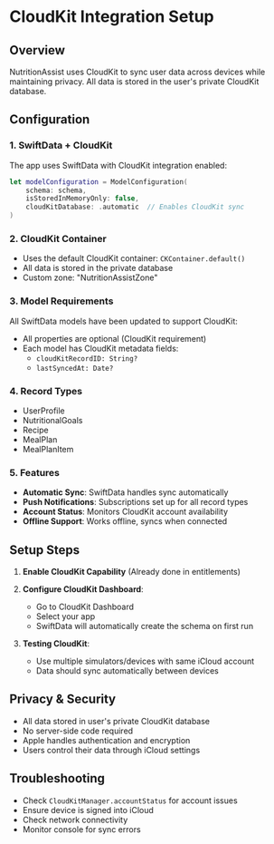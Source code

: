 # CloudKit Integration Setup

## Overview
NutritionAssist uses CloudKit to sync user data across devices while maintaining privacy. All data is stored in the user's private CloudKit database.

## Configuration

### 1. SwiftData + CloudKit
The app uses SwiftData with CloudKit integration enabled:
```swift
let modelConfiguration = ModelConfiguration(
    schema: schema,
    isStoredInMemoryOnly: false,
    cloudKitDatabase: .automatic  // Enables CloudKit sync
)
```

### 2. CloudKit Container
- Uses the default CloudKit container: `CKContainer.default()`
- All data is stored in the private database
- Custom zone: "NutritionAssistZone"

### 3. Model Requirements
All SwiftData models have been updated to support CloudKit:
- All properties are optional (CloudKit requirement)
- Each model has CloudKit metadata fields:
  - `cloudKitRecordID: String?`
  - `lastSyncedAt: Date?`

### 4. Record Types
- UserProfile
- NutritionalGoals
- Recipe
- MealPlan
- MealPlanItem

### 5. Features
- **Automatic Sync**: SwiftData handles sync automatically
- **Push Notifications**: Subscriptions set up for all record types
- **Account Status**: Monitors CloudKit account availability
- **Offline Support**: Works offline, syncs when connected

## Setup Steps

1. **Enable CloudKit Capability** (Already done in entitlements)
2. **Configure CloudKit Dashboard**:
   - Go to CloudKit Dashboard
   - Select your app
   - SwiftData will automatically create the schema on first run

3. **Testing CloudKit**:
   - Use multiple simulators/devices with same iCloud account
   - Data should sync automatically between devices

## Privacy & Security
- All data stored in user's private CloudKit database
- No server-side code required
- Apple handles authentication and encryption
- Users control their data through iCloud settings

## Troubleshooting
- Check `CloudKitManager.accountStatus` for account issues
- Ensure device is signed into iCloud
- Check network connectivity
- Monitor console for sync errors